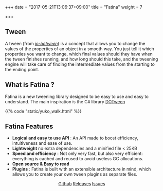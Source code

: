+++
date = "2017-05-21T13:06:37+09:00"
title = "Fatina"
weight = 7

+++

## Tween

A tween (from [_in-between_](http://en.wikipedia.org/wiki/Inbetweening)) is a concept that allows you to change the values of the properties of an object in a smooth way. You just tell it which properties you want to change, which final values should they have when the tween finishes running, and how long should this take, and the tweening engine will take care of finding the intermediate values from the starting to the ending point.

## What is Fatina ?

Fatina is a new tweening library designed to be easy to use and easy to understand.
The main inspiration is the C# library [DOTween](http://dotween.demigiant.com/)

{{% code "static/yuko_walk.html" %}}

## Fatina Features

* **Logical and easy to use API** : An API made to boost efficiency, intuitiveness and ease of use.
* **Lightweight** no extra dependencies and a minified file < 25KB
* **Speed and efficiency** : Not only very fast, but also very efficient: everything is cached and reused to avoid useless GC allocations.
* **Open source & Easy to read**
* **Plugins** : Fatina is built with an extensible architecture in mind, which allows you to create your own tween plugins as separate files.

<div style="text-align: center">
    <a class="btn btn-primary" href="https://github.com/kefniark/Fatina/" target="_blank">Github</a>
    <a class="btn btn-info" href="https://github.com/kefniark/Fatina/releases" target="_blank">Releases</a>
    <a class="btn btn-success" href="https://github.com/kefniark/Fatina/issues" target="_blank">Issues</a>
</div>